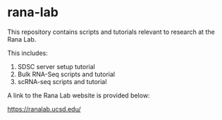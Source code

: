 # rana-lab

This repository contains scripts and tutorials relevant to research at the Rana Lab.

This includes:
1. SDSC server setup tutorial
2. Bulk RNA-Seq scripts and tutorial
3. scRNA-seq scripts and tutorial

A link to the Rana Lab website is provided below:

https://ranalab.ucsd.edu/
